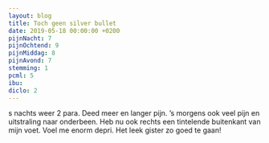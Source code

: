 ```yaml
---
layout: blog
title: Toch geen silver bullet
date: 2019-05-18 00:00:00 +0200
pijnNacht: 7
pijnOchtend: 9
pijnMiddag: 8
pijnAvond: 7
stemming: 1
pcml: 5
ibu: 
diclo: 2
---
```


s nachts weer 2 para. Deed meer en langer pijn. ’s morgens ook veel pijn en uitstraling naar onderbeen. Heb nu ook rechts een tintelende buitenkant van mijn voet. Voel me enorm depri. Het leek gister zo goed te gaan!

